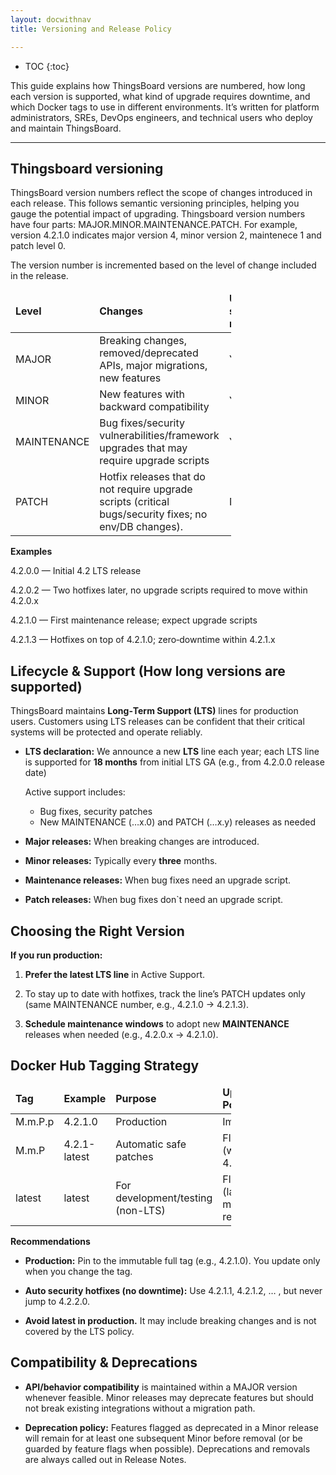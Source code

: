 ```yaml
---
layout: docwithnav
title: Versioning and Release Policy

---
```


* TOC
{:toc}

This guide explains how ThingsBoard versions are numbered, how long each version is supported, what kind of upgrade requires downtime, and which Docker tags to use in different environments. 
It’s written for platform administrators, SREs, DevOps engineers, and technical users who deploy and maintain ThingsBoard.

---
## Thingsboard versioning
ThingsBoard version numbers reflect the scope of changes introduced in each release. This follows semantic versioning principles, helping you gauge the potential impact of upgrading.
Thingsboard version numbers have four parts: <span class="code-light">MAJOR.MINOR.MAINTENANCE.PATCH</span>. For example, version <span class="code-light">4.2.1.0</span> indicates major version 4, minor version 2, maintenece 1 and patch level 0.

The version number is incremented based on the level of change included in the release.

<table style="width:70%">
  <thead>
    <tr>
      <td style="width: 20%"><b>Level</b></td>
      <td style="width: 60%"><b>Changes</b></td>
      <td style="width: 20%"><b>Upgrade scripts required</b></td>
    </tr>
  </thead>
  <tbody>
    <tr>
      <td>MAJOR</td>
      <td>Breaking changes, removed/deprecated APIs, major migrations, new features</td>
      <td>Yes</td>
    </tr>
    <tr>
      <td>MINOR</td>
      <td>New features with backward compatibility</td>
      <td>Yes</td>
    </tr>
    <tr>
      <td>MAINTENANCE</td>
      <td>Bug fixes/security vulnerabilities/framework upgrades that may require upgrade scripts</td>
      <td>Yes</td>
    </tr>
    <tr>
      <td>PATCH</td>
      <td>Hotfix releases that do not require upgrade scripts (critical bugs/security fixes; no env/DB changes).</td>
      <td>No</td>
    </tr>
  </tbody>
</table>

**Examples**

<span class="code-light">4.2.0.0</span> — Initial 4.2 LTS release

<span class="code-light">4.2.0.2</span> — Two hotfixes later, no upgrade scripts required to move within <span class="code-light">4.2.0.x</span>

<span class="code-light">4.2.1.0</span> — First maintenance release; expect upgrade scripts

<span class="code-light">4.2.1.3</span> — Hotfixes on top of <span class="code-light">4.2.1.0</span>; zero‑downtime within <span class="code-light">4.2.1.x</span>


## Lifecycle & Support (How long versions are supported)

ThingsBoard maintains **Long‑Term Support (LTS)** lines for production users. Customers using LTS releases can be confident that their critical systems will be protected and operate reliably.

* **LTS declaration:** We announce a new **LTS** line each year; each LTS line is supported for **18 months** from initial LTS GA (e.g., from <span class="code-light">4.2.0.0</span> release date)
  
  Active support includes:
    - Bug fixes, security patches
    - New MAINTENANCE (…x.0) and PATCH (…x.y) releases as needed

* **Major releases:** When breaking changes are introduced.

* **Minor releases:** Typically every **three** months.

* **Maintenance releases:** When bug fixes need an upgrade script.

* **Patch releases:** When bug fixes don`t need an upgrade script.

## Choosing the Right Version

**If you run production:**

1. **Prefer the latest LTS line** in Active Support.

2. To stay up to date with hotfixes, track the line’s PATCH updates only (same MAINTENANCE number, e.g., <span class="code-light">4.2.1.0</span> → <span class="code-light">4.2.1.3</span>).

3. **Schedule maintenance windows** to adopt new **MAINTENANCE** releases when needed (e.g., <span class="code-light">4.2.0.x</span> → <span class="code-light">4.2.1.0</span>).


## Docker Hub Tagging Strategy

<table style="width:70%">
  <thead>
    <tr>
      <td style="width: 20%"><b>Tag</b></td>
      <td style="width: 20%"><b>Example</b></td>
      <td style="width: 30%"><b>Purpose</b></td>
      <td style="width: 30%"><b>Update Policy</b></td>
    </tr>
  </thead>
  <tbody>
    <tr>
      <td>M.m.P.p</td>
      <td>4.2.1.0</td>
      <td>Production</td>
      <td>Immutable</td>
    </tr>
    <tr>
      <td>M.m.P</td>
      <td>4.2.1-latest</td>
      <td>Automatic safe patches</td>
      <td> Floating (within 4.2.1.x)</td>
    </tr>
    <tr>
      <td>latest</td>
      <td>latest</td>
      <td>For development/testing (non-LTS)</td>
      <td>Floating (latest master release)</td>
    </tr>
  </tbody>
</table>

**Recommendations**

 - **Production:** Pin to the immutable full tag (e.g., 4.2.1.0). You update only when you change the tag.

 - **Auto security hotfixes (no downtime):** Use 4.2.1.1, 4.2.1.2, … , but never jump to 4.2.2.0.

 - **Avoid latest in production.** It may include breaking changes and is not covered by the LTS policy.

## Compatibility & Deprecations

 - **API/behavior compatibility** is maintained within a MAJOR version whenever feasible. Minor releases may deprecate features but should not break existing integrations without a migration path.

 - **Deprecation policy:** Features flagged as deprecated in a Minor release will remain for at least one subsequent Minor before removal (or be guarded by feature flags when possible). Deprecations and removals are always called out in Release Notes.